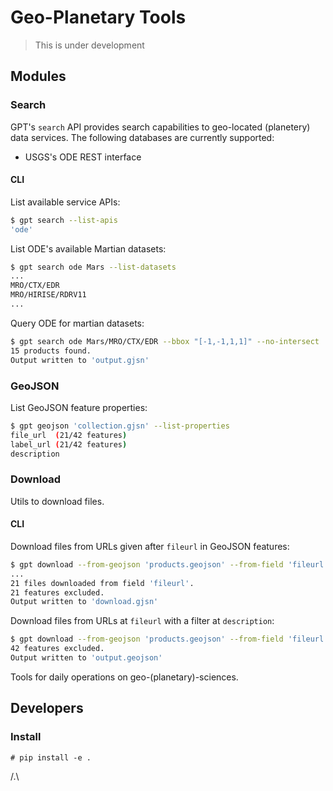 # Geo-Planetary Tools

> This is under development

## Modules

### Search

GPT's `search` API provides search capabilities to geo-located (planetery) data services.
The following databases are currently supported:

- USGS's ODE REST interface

#### CLI

List available service APIs:

```bash
$ gpt search --list-apis
'ode'
```

List ODE's available Martian datasets:

```bash
$ gpt search ode Mars --list-datasets
...
MRO/CTX/EDR
MRO/HIRISE/RDRV11
...
```

Query ODE for martian datasets:

```bash
$ gpt search ode Mars/MRO/CTX/EDR --bbox "[-1,-1,1,1]" --no-intersect 
15 products found.
Output written to 'output.gjsn'
```

### GeoJSON

List GeoJSON feature properties:
```bash
$ gpt geojson 'collection.gjsn' --list-properties
file_url  (21/42 features)
label_url (21/42 features)
description
```

### Download

Utils to download files.

#### CLI

Download files from URLs given after `fileurl` in GeoJSON features:
```bash
$ gpt download --from-geojson 'products.geojson' --from-field 'fileurl' --to-geojson 'download.gjsn' --to-dir './data/' 
...
21 files downloaded from field 'fileurl'.
21 features excluded.
Output written to 'download.gjsn'
```

Download files from URLs at `fileurl` with a filter at `description`:
```bash
$ gpt download --from-geojson 'products.geojson' --from-field 'fileurl' --filter-field 'description' --filter-with 'label'
42 features excluded.
Output written to 'output.geojson'
```

Tools for daily operations on geo-(planetary)-sciences.

## Developers

### Install

```
# pip install -e .
```


/.\
